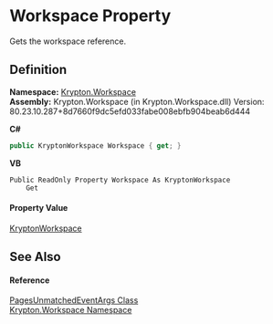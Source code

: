 # Workspace Property


Gets the workspace reference.



## Definition
**Namespace:** <a href="0dbf488f-9676-a1e5-a949-1b4bcea03d52.md">Krypton.Workspace</a>  
**Assembly:** Krypton.Workspace (in Krypton.Workspace.dll) Version: 80.23.10.287+8d7660f9dc5efd033fabe008ebfb904beab6d444

**C#**
``` C#
public KryptonWorkspace Workspace { get; }
```
**VB**
``` VB
Public ReadOnly Property Workspace As KryptonWorkspace
	Get
```



#### Property Value
<a href="a977050a-c9d5-1360-9b5d-5a07a77ae65c.md">KryptonWorkspace</a>

## See Also


#### Reference
<a href="7942b90a-3305-7c37-c68f-95df2f03531e.md">PagesUnmatchedEventArgs Class</a>  
<a href="0dbf488f-9676-a1e5-a949-1b4bcea03d52.md">Krypton.Workspace Namespace</a>  
